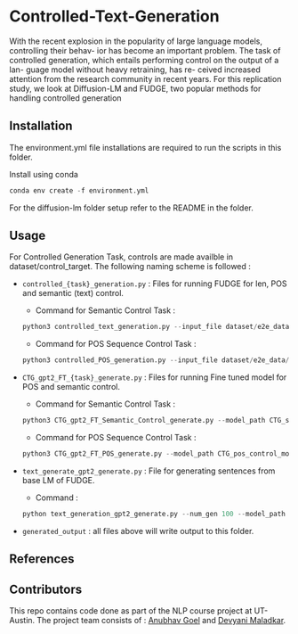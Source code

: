 # Controlled-Text-Generation
With the recent explosion in the popularity of
large language models, controlling their behav-
ior has become an important problem. The
task of controlled generation, which entails
performing control on the output of a lan-
guage model without heavy retraining, has re-
ceived increased attention from the research
community in recent years. For this replication
study, we look at Diffusion-LM and FUDGE,
two popular methods for handling controlled
generation

## Installation
The environment.yml file installations are required to run the scripts in this folder.

Install using conda
```python
conda env create -f environment.yml
```
For the diffusion-lm folder setup refer to the README in the folder.

## Usage

For Controlled Generation Task, controls are made availble in dataset/control_target. The following naming scheme is followed :

- ```controlled_{task}_generation.py``` : Files for running FUDGE for len, POS and semantic (text) control.

    - Command for Semantic Control Task :
    ```python
    python3 controlled_text_generation.py --input_file dataset/e2e_data/target_attribute.json --gen_model_path trained_models_text_generation/gpt2_e2e_5.pt --per_control 1 --use_bert True --lambda_condition 7
    ```

    - Command for POS Sequence Control Task :
    ```python
    python3 controlled_POS_generation.py --input_file dataset/e2e_data/src1_valid.txt --gen_model_path trained_models_text_generation/gpt2_e2e_5.pt --per_control 1
    ```

- ```CTG_gpt2_FT_{task}_generate.py``` : Files for running Fine tuned model for POS and semantic control.

    - Command for Semantic Control Task :
    ```python
    python3 CTG_gpt2_FT_Semantic_Control_generate.py --model_path CTG_semantic_control_models/gpt2_e2e_5.pt --num_gen 1 --sample_strat beam --sample_strat_n 5
    ```

    - Command for POS Sequence Control Task :
    ```python
    python3 CTG_gpt2_FT_POS_generate.py --model_path CTG_pos_control_models/gpt2_e2e_5.pt --num_gen 1 --sample_strat beam --sample_strat_n 5
    ```



- ```text_generate_gpt2_generate.py``` : File for generating sentences from base LM of FUDGE.

    - Command : 
    
    ```python
    python text_generation_gpt2_generate.py --num_gen 100 --model_path trained_models_text_generation/
    ```

- ```generated_output``` : all files above will write output to this folder.


## References

## Contributors
This repo contains code done as part of the NLP course project at UT-Austin. The project team consists of : [Anubhav Goel](https://github.com/anubhavgoel26) and [Devyani Maladkar](https://github.com/YANI-ALT).


<!-- !python3 improved-diffusion/scripts/ppl_under_ar.py --input_text perplex_score_input/perplexity_input_BEST_revised_special_bert_controlled_generation_n_lm_10_lambda_8_sample_strat_max.txt --model_name_or_path classifier_models/e2e-tgt_e\=5_b\=10_m\=gpt2_wikitext-103-raw-v1_101_finetune_None --mode eval -->